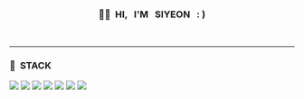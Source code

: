 <div align="center">

### 🙌🏻 &nbsp;HI, &nbsp; I'M &nbsp; SIYEON &nbsp; :&nbsp;)

</div>  
</br>

---

<div align="left">

</div>

<div align="left">

### 💫 &nbsp;STACK 

<img src="https://img.shields.io/badge/Java-007396?style=for-the-badge&logo=openjdk&logoColor=white">
<img src="https://img.shields.io/badge/Spring-6DB33F?style=for-the-badge&logo=Spring&logoColor=white">
<img src="https://img.shields.io/badge/MySQL-4479A1?style=for-the-badge&logo=MySQL&logoColor=white">
<img src="https://img.shields.io/badge/PostgreSql-4169E1?style=for-the-badge&logo=postgresql&logoColor=white">
<img src="https://img.shields.io/badge/github-181717?style=for-the-badge&logo=github&logoColor=white">
<img src="https://img.shields.io/badge/jira-0052CC?style=for-the-badge&logo=jira&logoColor=white">
<img src="https://img.shields.io/badge/trello-0052CC?style=for-the-badge&logo=trello&logoColor=white">

</div> 
